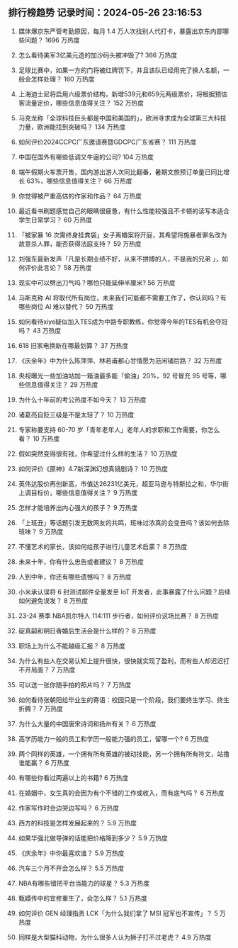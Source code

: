 
## 排行榜趋势 记录时间：2024-05-26 23:16:53
  
  1. 媒体爆京东严管考勤原因，每月 1.4 万人次找别人代打卡，暴露出京东内部哪些问题？ 1696 万热度
    
  2. 怎么看待美军3亿美元造的加沙码头被冲毁了? 366 万热度
    
  3. 足球比赛中，如果一方的门将被红牌罚下，并且该队已经用完了换人名额，一般会怎样处理？ 160 万热度
    
  4. 上海迪士尼将启用六级票价结构，新增539元和659元两级票价，将根据预估客流量定价，哪些信息值得关注？ 152 万热度
    
  5. 马克龙称「全球科技巨头都是中国和美国的」，欧洲寻求成为全球第三大科技力量，欧洲能找到突破吗？ 134 万热度
    
  6. 如何评价2024CCPC广东邀请赛暨GDCPC广东省赛？ 111 万热度
    
  7. 中国在国外有哪些低调又牛逼的公司? 104 万热度
    
  8. 端午假期火车票开售，国内游出游人次同比翻番，暑期文旅预订单量已同比增长 63%，哪些信息值得关注？ 66 万热度
    
  9. 你觉得被严重高估的作家和作品？ 64 万热度
    
  10. 最近看书刷题感觉自己的眼睛很疲惫，有什么性能较强且不卡顿的读写本适合学生日常学习？ 60 万热度
    
  11. 「被家暴 16 次需终身挂粪袋」女子离婚案将开庭，其希望将施暴者罪名改为故意杀人罪，能否获得法庭支持？ 59 万热度
    
  12. 刘强东最新发声「凡是长期业绩不好，从来不拼搏的人，不是我的兄弟 」，如何评价此言论？ 58 万热度
    
  13. 现实中可以劈出刀气吗？哪怕只能延伸半厘米? 56 万热度
    
  14. 马斯克称 AI 将取代所有岗位，未来我们可能都不需要工作了，你认同吗？有哪些岗位 AI 难以替代？ 50 万热度
    
  15. 如何看待xiye疑似加入TES成为中路专职教练，你觉得今年的TES有机会夺冠吗？ 43 万热度
    
  16. 618 旧家电换新在哪最划算？ 37 万热度
    
  17. 《庆余年》中为什么陈萍萍、林若甫都心甘情愿为范闲铺后路？ 32 万热度
    
  18. 央视曝光一些加油站加一箱油最多能「偷油」20%，92 号冒充 95 号等，哪些信息值得关注？ 29 万热度
    
  19. 为什么十年前的考公热度不如今天？ 13 万热度
    
  20. 诸葛亮自贬三级是不是太轻了？ 10 万热度
    
  21. 专家称要支持 60-70 岁「青年老年人」老年人的求职和工作需要，你怎么看？ 10 万热度
    
  22. 假如突然变得很有钱，你希望过什么样的生活？ 10 万热度
    
  23. 如何评价《原神》4.7新深渊幻想真镜剧诗？ 10 万热度
    
  24. 英伟达股价再创新高，市值达26231亿美元，超亚马逊与特斯拉之和，华尔街上调目标价，哪些信息值得关注？ 9 万热度
    
  25. 怎样才能培养出内心强大的孩子？ 9 万热度
    
  26. 「上班丑」等话题引发无数网友的共鸣，班味过浓真的会变丑吗？该如何去除班味？ 9 万热度
    
  27. 不懂艺术的家长，该如何给孩子进行儿童艺术启蒙？ 8 万热度
    
  28. 未来十年，你有什么忠告或者建议？ 8 万热度
    
  29. 人到中年，你还有哪些遗憾吗？ 8 万热度
    
  30. 小米承认误将 6 封测试邮件全量发至 IoT 开发者，此事暴露了什么问题？后续如何避免误发？ 8 万热度
    
  31. 23-24 赛季 NBA凯尔特人 114:111 步行者，如何评价这场比赛？ 8 万热度
    
  32. 碇真嗣和明日香婚后生活会是什么样的？ 8 万热度
    
  33. 职场上为什么不能越级汇报？ 8 万热度
    
  34. 为什么有些人在交易认知上提升很快，很快就实现了盈利，而有些人却迟迟打不开局面？ 7 万热度
    
  35. 可以送一张你随手拍的照片吗？ 7 万热度
    
  36. 如何看待张朝阳给毕业生的寄语：校园只是一个阶段，我们要终生学习、终生折腾？ 7 万热度
    
  37. 为什么大量的中国唐宋诗词和扬州有关？ 6 万热度
    
  38. 高学历能力一般的员工和学历一般能力强的员工，留哪一个? 6 万热度
    
  39. 两个同样的英雄，一个拥有所有英雄的被动技能，另一个拥有所有符文，站撸谁能赢？ 6 万热度
    
  40. 有哪些你看过两遍以上的书籍? 6 万热度
    
  41. 在婚姻中，女生真的会因为有个不错的工作或收入，而有底气吗？ 6 万热度
    
  42. 作家写作时会边哭边写吗？ 6 万热度
    
  43. 西方的科技是怎样发展起来的？ 5.9 万热度
    
  44. 如果华强北做导弹的话能把价格降到多少？ 5.9 万热度
    
  45. 《庆余年》中你最喜欢谁？ 5.9 万热度
    
  46. 汽车三个月不开会怎么样？ 5.5 万热度
    
  47. NBA有哪些错把平台当能力的球星？ 5.3 万热度
    
  48. 甄嬛传中的宜修重生了，会怎么样？ 5.1 万热度
    
  49. 如何评价 GEN 经理指责 LCK「为什么我们拿了 MSI 冠军也不宣传」？ 5 万热度
    
  50. 同样是大型猫科动物，为什么很多人认为狮子打不过老虎？ 4.9 万热度
    